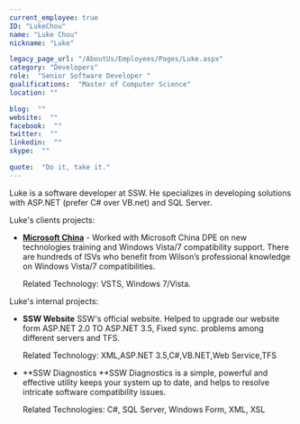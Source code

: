 ```yaml
---
current_employee: true
ID: "LukeChou"
name: "Luke Chou"
nickname: "Luke"

legacy_page_url: "/AboutUs/Employees/Pages/Luke.aspx"
category: "Developers"
role:  "Senior Software Developer "
qualifications:  "Master of Computer Science"
location: ""

blog:  ""
website:  ""
facebook:  ""
twitter:  ""
linkedin:  ""
skype:  ""

quote:  "Do it, take it."
---
```


Luke is a software developer at SSW. He specializes in developing solutions with ASP.NET (prefer C# over VB.net) and SQL Server.   

Luke's clients projects:

*   [**Microsoft China**](http://www.microsoft.com/ "Microsoft China") - Worked with Microsoft China DPE on new technologies training and Windows Vista/7 compatibility support. There are hundreds of ISVs who benefit from Wilson’s professional knowledge on Windows Vista/7 compatibilities.   

    Related Technology: VSTS, Windows 7/Vista. 

Luke's internal projects:  

*   **SSW Website** SSW's official website. Helped to upgrade our website form ASP.NET 2.0 TO ASP.NET 3.5, Fixed sync. problems among different servers and TFS.  

    Related Technology: XML,ASP.NET 3.5,C#,VB.NET,Web Service,TFS 
*   **SSW Diagnostics **SSW Diagnostics is a simple, powerful and effective utility keeps your system up to date, and helps to resolve intricate software compatibility issues.   

    Related Technologies: C#, SQL Server, Windows Form, XML, XSL 